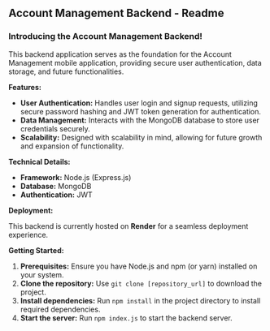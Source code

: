 ## Account Management Backend - Readme

### Introducing the Account Management Backend!

This backend application serves as the foundation for the Account Management mobile application, providing secure user authentication, data storage, and future functionalities.

**Features:**

- **User Authentication:** Handles user login and signup requests, utilizing secure password hashing and JWT token generation for authentication.
- **Data Management:** Interacts with the MongoDB database to store user credentials securely.
- **Scalability:** Designed with scalability in mind, allowing for future growth and expansion of functionality.

**Technical Details:**

- **Framework:** Node.js (Express.js)
- **Database:** MongoDB
- **Authentication:** JWT

**Deployment:**

This backend is currently hosted on **Render** for a seamless deployment experience. 

**Getting Started:**

1. **Prerequisites:** Ensure you have Node.js and npm (or yarn) installed on your system.
2. **Clone the repository:** Use `git clone [repository_url]` to download the project.
3. **Install dependencies:** Run `npm install` in the project directory to install required dependencies.
4. **Start the server:** Run `npm index.js`  to start the backend server.

